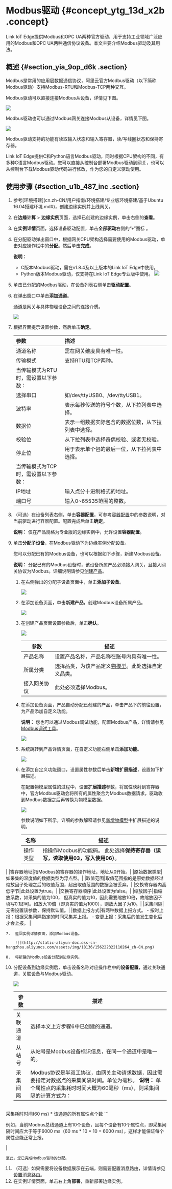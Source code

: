 # Modbus驱动 {#concept_ytg_13d_x2b .concept}

Link IoT Edge提供Modbus和OPC UA两种官方驱动，用于支持工业领域广泛应用的Modbus和OPC UA两种通信协议设备。本文主要介绍Modbus驱动及其用法。

## 概述 {#section_yia_9op_d6k .section}

Modbus是常用的应用层数据通信协议，阿里云官方Modbus驱动（以下简称Modbus驱动）支持Modbus-RTU和Modbus-TCP两种交互。

Modbus驱动可以直接连接Modbus从设备，详情见下图。

![](http://static-aliyun-doc.oss-cn-hangzhou.aliyuncs.com/assets/img/18136/156222321939309_zh-CN.png)

Modbus驱动也可以通过Modbus网关连接Modbus从设备，详情见下图。

![](http://static-aliyun-doc.oss-cn-hangzhou.aliyuncs.com/assets/img/18136/156222321939310_zh-CN.png)

Modbus驱动支持的功能有读取输入状态和输入寄存器，读/写线圈状态和保持寄存器。

Link IoT Edge提供C和Python语言Modbus驱动，同时根据CPU架构的不同，有多种C语言Modbus驱动。您可以直接从控制台部署Modbus驱动到网关，也可以从控制台下载Modbus驱动代码进行修改，作为您的自定义驱动使用。

## 使用步骤 {#section_u1b_487_inc .section}

1.  参考[环境搭建](cn.zh-CN/用户指南/环境搭建/专业版环境搭建/基于Ubuntu 16.04搭建环境.md#)，创建边缘实例并上线网关。
2.  在**边缘计算** \> **边缘实例**页面，选择已创建的边缘实例，单击右侧的**查看**。
3.  在**实例详情**页面，选择设备驱动配置，单击**全部驱动**右侧的“`+`”图标 。
4.  在分配驱动弹出窗口中，根据网关CPU架构选择需要使用的Modbus驱动，单击对应操作栏中的**分配**。然后单击**完成**。

    **说明：** 

    -   C版本Modbus驱动，需在v1.8.4及以上版本的Link IoT Edge中使用。
    -   Python版本Modbus驱动，仅支持在Link IoT Edge专业版中使用。
    ![](http://static-aliyun-doc.oss-cn-hangzhou.aliyuncs.com/assets/img/18136/156222321948381_zh-CN.png)

5.  单击已分配的Modbus驱动，在设备列表右侧单击**驱动配置**。
6.  在弹出窗口中单击**添加通道**。

    通道是网关与具体物理设备之间的连接介质。

    ![](http://static-aliyun-doc.oss-cn-hangzhou.aliyuncs.com/assets/img/18136/156222322048436_zh-CN.png)

7.  根据界面提示设置参数，然后单击**确定**。

    |参数|描述|
    |:-|:-|
    |通道名称|需在网关维度具有唯一性。|
    |传输模式|支持RTU和TCP两种。|
    |当传输模式为RTU时，需设置以下参数：|
    |选择串口|如/dev/ttyUSB0、/dev/ttyUSB1。|
    |波特率|表示每秒传送的符号个数，从下拉列表中选择。|
    |数据位|表示一组数据实际包含的数据位数，从下拉列表中选择。|
    |校验位|从下拉列表中选择奇偶校验、或者无校验。|
    |停止位|用于表示单个包的最后一位，从下拉列表中选择。|
    |当传输模式为TCP时，需设置以下参数：|
    |IP地址|输入点分十进制格式的地址。|
    |端口号|输入0~65535范围的整数。|

8.  （可选）在设备列表右侧，单击**容器配置**，可参考[容器配置](https://help.aliyun.com/document_detail/85162.html#title-9kr-v8d-aj1)中的参数说明，对当前驱动进行容器配置。配置完成后单击**确定**。

    **说明：** 仅在产品规格为专业版的边缘实例中，允许设置**容器配置**。

9.  单击**分配子设备**，在Modbus驱动下为边缘实例分配设备。

    您可以分配已有的Modbus设备，也可以根据如下步骤，新建Modbus设备。

    **说明：** 分配已有的Modbus设备时，该设备所属产品必须接入网关，且接入网关协议为Modbus。详细说明请参见[创建产品](../../../../cn.zh-CN/用户指南/产品与设备/创建产品.md#)。

    1.  在右侧弹出的分配子设备页面中，单击**添加子设备**。

        ![](http://static-aliyun-doc.oss-cn-hangzhou.aliyuncs.com/assets/img/117119/156222322037903_zh-CN.png)

    2.  在添加设备页面，单击**新建产品**，创建Modbus设备所属产品。

        ![](http://static-aliyun-doc.oss-cn-hangzhou.aliyuncs.com/assets/img/117119/156222322037904_zh-CN.png)

    3.  在创建产品页面设置参数后，单击**确认**。

        ![](http://static-aliyun-doc.oss-cn-hangzhou.aliyuncs.com/assets/img/18136/156222322048524_zh-CN.png)

        |参数|描述|
        |--|--|
        |产品名称|设置产品名称，产品名称在账号内具有唯一性。|
        |所属分类|选择品类，为该产品定义[物模型](cn.zh-CN/用户指南/产品与设备/物模型/概述.md#)。此处选择自定义品类。|
        |接入网关协议|此处必须选择Modbus。|

    4.  在添加设备页面，产品自动分配已创建的产品，单击产品下的前往设置，为产品添加自定义功能。

        **说明：** 您也可以通过Modbus调试功能，配置Modbus产品，详情请参见[Modbus调试工具](cn.zh-CN/用户指南/设备接入/官方驱动/Modbus调试工具.md#)。

        ![](http://static-aliyun-doc.oss-cn-hangzhou.aliyuncs.com/assets/img/18136/156222322048540_zh-CN.png)

    5.  系统跳转到产品详情页面，在自定义功能右侧单击**添加功能**。

        ![](http://static-aliyun-doc.oss-cn-hangzhou.aliyuncs.com/assets/img/18136/156222322148541_zh-CN.png)

    6.  在添加自定义功能窗口，设置属性参数后单击**新增扩展描述**，设置如下扩展描述。

        在配置物模型属性的过程中，设置**扩展描述**参数，将属性映射到寄存器中，官方Modbus驱动会将所有的属性聚合为Modbus数据请求，驱动收到Modbus数据之后再转换为物模型数据。

        ![](http://static-aliyun-doc.oss-cn-hangzhou.aliyuncs.com/assets/img/18136/156222322148543_zh-CN.png)

        参数说明如下所示，详细的参数解释请参见[新增物模型](../../../../cn.zh-CN/用户指南/产品与设备/物模型/新增物模型.md#)中扩展描述的说明。

        |名称|描述|
        |--|--|
        |操作类型|指操作Modbus的功能码。 此处选择**保持寄存器（读写，读取使用03，写入使用06）**。

 |
        |寄存器地址|指Modbus的寄存器的操作地址，地址从0开始。|
        |原始数据类型|如采集的温度值的数据类型为浮点型。|
        |取值范围|取值范围指的是原始数据经过缩放因子处理之后的取值范围，超出取值范围的数据会被丢弃。|
        |交换寄存器内高低字节|此处设置为true。|
        |交换寄存器顺序|此处设置为false。|
        |缩放因子|指缩放系数，如采集的值为100， 但真实的值为10，因此需要缩放10倍，故缩放因子填写0.1即可。如放大10倍（即真实的值为1000），则放大因子为10。|
        |采集间隔|无需设置该参数，保持默认值。|
        |数据上报方式|有两种数据上报方式。         -   按时上报：根据采集间隔指定的时间采集并上报。
        -   变更上报：采集后的值发生变化后才会上报。
 |

    7.  返回实例详情页面，添加Modbus设备。

        ![](http://static-aliyun-doc.oss-cn-hangzhou.aliyuncs.com/assets/img/18136/156222322110264_zh-CN.png)

    8.  将新建的Modbus设备分配到边缘实例。
10. 分配设备到边缘实例后，单击设备名称对应操作栏中的**设备配置**，通过关联通道，关联设备与Modbus驱动。

    ![](http://static-aliyun-doc.oss-cn-hangzhou.aliyuncs.com/assets/img/18136/156222322110269_zh-CN.png)

    |参数|描述|
    |--|--|
    |关联通道|选择本文上方步骤6中已创建的通道。|
    |从站号|从站号是Modbus设备标识信息，在同一个通道中是唯一的。|
    |采集间隔|Modbus协议是半双工协议，由网关主动请求数据，因此需要指定对数据点的采集间隔时间。单位为毫秒。 **说明：** 单个属性点的采集耗时时间大概为60毫秒（ms），则采集间隔的计算方式为：

    ``` {#codeblock_vbq_6ix_cu9}
采集耗时时间(60 ms) * 该通道的所有属性点个数
    ```

例如，当前Modbus总线通道上有10个设备，且每个设备有10个属性点，即采集间隔时间应大于等于6000 ms（60 ms \* 10 \* 10 = 6000 ms），这样才能保证每个属性点能正常上报。

 |

    至此，您已完成Modbus驱动的分配。

11. （可选）如果需要将设备数据展示在云端，则需要配置消息路由，详情请参见[设置消息路由](cn.zh-CN/用户指南/消息路由/设置消息路由.md#)。
12. 在实例详情页面，单击右上角**部署**，重新部署边缘实例。

